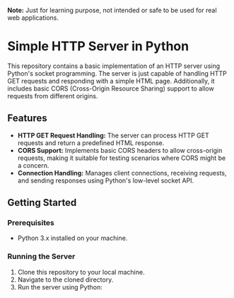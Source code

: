 **Note:** Just for learning purpose, not intended or safe to be used for real web applications.
# Simple HTTP Server in Python

This repository contains a basic implementation of an HTTP server using Python's socket programming. The server is just capable of handling HTTP GET requests and responding with a simple HTML page. Additionally, it includes basic CORS (Cross-Origin Resource Sharing) support to allow requests from different origins.

## Features

- **HTTP GET Request Handling:** The server can process HTTP GET requests and return a predefined HTML response.
- **CORS Support:** Implements basic CORS headers to allow cross-origin requests, making it suitable for testing scenarios where CORS might be a concern.
- **Connection Handling:** Manages client connections, receiving requests, and sending responses using Python's low-level socket API.

## Getting Started

### Prerequisites

- Python 3.x installed on your machine.

### Running the Server

1. Clone this repository to your local machine.
2. Navigate to the cloned directory.
3. Run the server using Python:
